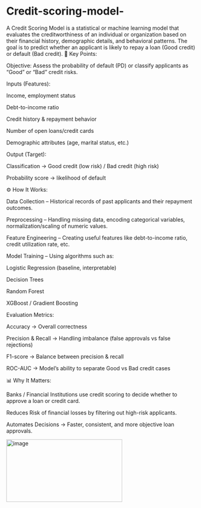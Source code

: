 # Credit-scoring-model-
A Credit Scoring Model is a statistical or machine learning model that evaluates the creditworthiness of an individual or organization based on their financial history, demographic details, and behavioral patterns. The goal is to predict whether an applicant is likely to repay a loan (Good credit) or default (Bad credit).
🔑 Key Points:

Objective: Assess the probability of default (PD) or classify applicants as “Good” or “Bad” credit risks.

Inputs (Features):

Income, employment status

Debt-to-income ratio

Credit history & repayment behavior

Number of open loans/credit cards

Demographic attributes (age, marital status, etc.)

Output (Target):

Classification → Good credit (low risk) / Bad credit (high risk)

Probability score → likelihood of default

⚙️ How It Works:

Data Collection – Historical records of past applicants and their repayment outcomes.

Preprocessing – Handling missing data, encoding categorical variables, normalization/scaling of numeric values.

Feature Engineering – Creating useful features like debt-to-income ratio, credit utilization rate, etc.

Model Training – Using algorithms such as:

Logistic Regression (baseline, interpretable)

Decision Trees

Random Forest

XGBoost / Gradient Boosting

Evaluation Metrics:

Accuracy → Overall correctness

Precision & Recall → Handling imbalance (false approvals vs false rejections)

F1-score → Balance between precision & recall

ROC-AUC → Model’s ability to separate Good vs Bad credit cases

📊 Why It Matters:

Banks / Financial Institutions use credit scoring to decide whether to approve a loan or credit card.

Reduces Risk of financial losses by filtering out high-risk applicants.

Automates Decisions → Faster, consistent, and more objective loan approvals.

<img width="306" height="165" alt="image" src="https://github.com/user-attachments/assets/db198d35-d2ff-4391-986f-d39c757548fa" />

